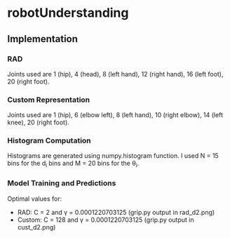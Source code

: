 # robotUnderstanding

## Implementation

### RAD
Joints used are 1 (hip), 4 (head), 8 (left hand), 12 (right hand), 16 (left foot), 20 (right foot).

### Custom Representation
Joints used are 1 (hip), 6 (elbow left), 8 (left hand), 10 (right elbow), 14 (left knee), 20 (right foot).

### Histogram Computation
Histograms are generated using numpy.histogram function. I used N = 15 bins for the d<sub>i</sub> bins and M = 20 bins for the θ<sub>i</sub>.

### Model Training and Predictions
Optimal values for:
* RAD: C = 2 and γ = 0.0001220703125 (grip.py output in rad_d2.png)
* Custom: C = 128 and γ = 0.0001220703125 (grip.py output in cust_d2.png)
